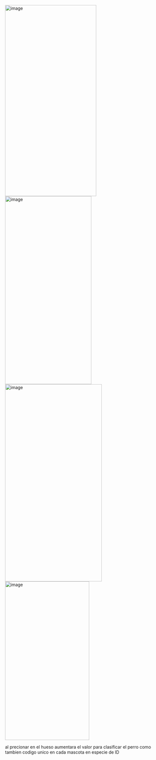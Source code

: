<img width="299" height="624" alt="image" src="https://github.com/user-attachments/assets/310b14c3-1d52-45a5-8e48-c433e02791a4" />
<img width="283" height="614" alt="image" src="https://github.com/user-attachments/assets/85ca78c3-2d0a-4f59-b054-f824f0e73519" />
<img width="317" height="644" alt="image" src="https://github.com/user-attachments/assets/86bae59c-6655-44e1-bf0a-4285c8bb70d8" />
<img width="276" height="518" alt="image" src="https://github.com/user-attachments/assets/e81e75c4-6a55-4510-b534-49c0e771ab1d" />




al precionar en el hueso aumentara el valor para clasificar el perro
como tambien codigo unico en cada mascota en especie de ID


